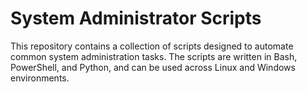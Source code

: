 # System Administrator Scripts
This repository contains a collection of scripts designed to automate common system administration tasks. The scripts are written in Bash, PowerShell, and Python, and can be used across Linux and Windows environments.
